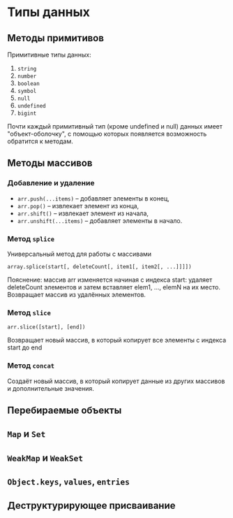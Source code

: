 # Типы данных
## Методы примитивов
Примитивные типы данных:
1. `string`
2. `number`
3. `boolean`
4. `symbol`
5. `null`
6. `undefined`
7. `bigint`

Почти каждый примитивный тип (кроме undefined и null) данных имеет "объект-оболочку", с помощью которых появляется возможность обратится к методам.

## Методы массивов
### Добавление и удаление
- `arr.push(...items)` – добавляет элементы в конец,
- `arr.pop()` – извлекает элемент из конца,
- `arr.shift()` – извлекает элемент из начала,
- `arr.unshift(...items)` – добавляет элементы в начало.
### Метод `splice`
Универсальный метод для работы с массивами
```
array.splice(start[, deleteCount[, item1[, item2[, ...]]]])
```
Пояснение: массив arr изменяется начиная с индекса start: удаляет deleteCount элементов и затем вставляет elem1, ..., elemN на их место. Возвращает массив из удалённых элементов.
### Метод `slice`
```
arr.slice([start], [end])
```
Возвращает новый массив, в который копирует все элементы с индекса start до end
### Метод `concat`
Cоздаёт новый массив, в который копирует данные из других массивов и дополнительные значения.
## Перебираемые объекты
## `Map` и `Set`
## `WeakMap` и `WeakSet`
## `Object.keys`, `values`, `entries`
## Деструктурирующее присваивание
